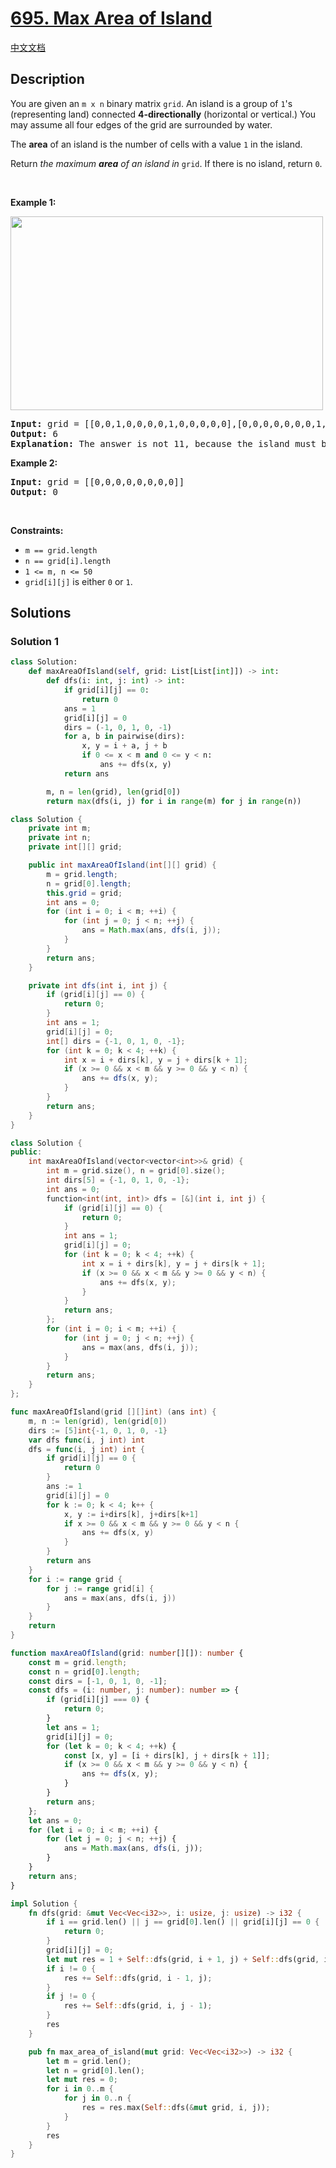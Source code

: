 # [695. Max Area of Island](https://leetcode.com/problems/max-area-of-island)

[中文文档](./solution/0600-0699/0695.Max%20Area%20of%20Island/README.md)

<!-- tags:Depth-First Search,Breadth-First Search,Union Find,Array,Matrix -->

## Description

<p>You are given an <code>m x n</code> binary matrix <code>grid</code>. An island is a group of <code>1</code>&#39;s (representing land) connected <strong>4-directionally</strong> (horizontal or vertical.) You may assume all four edges of the grid are surrounded by water.</p>

<p>The <strong>area</strong> of an island is the number of cells with a value <code>1</code> in the island.</p>

<p>Return <em>the maximum <strong>area</strong> of an island in </em><code>grid</code>. If there is no island, return <code>0</code>.</p>

<p>&nbsp;</p>
<p><strong class="example">Example 1:</strong></p>
<img alt="" src="./images/maxarea1-grid.jpg" style="width: 500px; height: 310px;" />
<pre>
<strong>Input:</strong> grid = [[0,0,1,0,0,0,0,1,0,0,0,0,0],[0,0,0,0,0,0,0,1,1,1,0,0,0],[0,1,1,0,1,0,0,0,0,0,0,0,0],[0,1,0,0,1,1,0,0,1,0,1,0,0],[0,1,0,0,1,1,0,0,1,1,1,0,0],[0,0,0,0,0,0,0,0,0,0,1,0,0],[0,0,0,0,0,0,0,1,1,1,0,0,0],[0,0,0,0,0,0,0,1,1,0,0,0,0]]
<strong>Output:</strong> 6
<strong>Explanation:</strong> The answer is not 11, because the island must be connected 4-directionally.
</pre>

<p><strong class="example">Example 2:</strong></p>

<pre>
<strong>Input:</strong> grid = [[0,0,0,0,0,0,0,0]]
<strong>Output:</strong> 0
</pre>

<p>&nbsp;</p>
<p><strong>Constraints:</strong></p>

<ul>
	<li><code>m == grid.length</code></li>
	<li><code>n == grid[i].length</code></li>
	<li><code>1 &lt;= m, n &lt;= 50</code></li>
	<li><code>grid[i][j]</code> is either <code>0</code> or <code>1</code>.</li>
</ul>

## Solutions

### Solution 1

<!-- tabs:start -->

```python
class Solution:
    def maxAreaOfIsland(self, grid: List[List[int]]) -> int:
        def dfs(i: int, j: int) -> int:
            if grid[i][j] == 0:
                return 0
            ans = 1
            grid[i][j] = 0
            dirs = (-1, 0, 1, 0, -1)
            for a, b in pairwise(dirs):
                x, y = i + a, j + b
                if 0 <= x < m and 0 <= y < n:
                    ans += dfs(x, y)
            return ans

        m, n = len(grid), len(grid[0])
        return max(dfs(i, j) for i in range(m) for j in range(n))
```

```java
class Solution {
    private int m;
    private int n;
    private int[][] grid;

    public int maxAreaOfIsland(int[][] grid) {
        m = grid.length;
        n = grid[0].length;
        this.grid = grid;
        int ans = 0;
        for (int i = 0; i < m; ++i) {
            for (int j = 0; j < n; ++j) {
                ans = Math.max(ans, dfs(i, j));
            }
        }
        return ans;
    }

    private int dfs(int i, int j) {
        if (grid[i][j] == 0) {
            return 0;
        }
        int ans = 1;
        grid[i][j] = 0;
        int[] dirs = {-1, 0, 1, 0, -1};
        for (int k = 0; k < 4; ++k) {
            int x = i + dirs[k], y = j + dirs[k + 1];
            if (x >= 0 && x < m && y >= 0 && y < n) {
                ans += dfs(x, y);
            }
        }
        return ans;
    }
}
```

```cpp
class Solution {
public:
    int maxAreaOfIsland(vector<vector<int>>& grid) {
        int m = grid.size(), n = grid[0].size();
        int dirs[5] = {-1, 0, 1, 0, -1};
        int ans = 0;
        function<int(int, int)> dfs = [&](int i, int j) {
            if (grid[i][j] == 0) {
                return 0;
            }
            int ans = 1;
            grid[i][j] = 0;
            for (int k = 0; k < 4; ++k) {
                int x = i + dirs[k], y = j + dirs[k + 1];
                if (x >= 0 && x < m && y >= 0 && y < n) {
                    ans += dfs(x, y);
                }
            }
            return ans;
        };
        for (int i = 0; i < m; ++i) {
            for (int j = 0; j < n; ++j) {
                ans = max(ans, dfs(i, j));
            }
        }
        return ans;
    }
};
```

```go
func maxAreaOfIsland(grid [][]int) (ans int) {
	m, n := len(grid), len(grid[0])
	dirs := [5]int{-1, 0, 1, 0, -1}
	var dfs func(i, j int) int
	dfs = func(i, j int) int {
		if grid[i][j] == 0 {
			return 0
		}
		ans := 1
		grid[i][j] = 0
		for k := 0; k < 4; k++ {
			x, y := i+dirs[k], j+dirs[k+1]
			if x >= 0 && x < m && y >= 0 && y < n {
				ans += dfs(x, y)
			}
		}
		return ans
	}
	for i := range grid {
		for j := range grid[i] {
			ans = max(ans, dfs(i, j))
		}
	}
	return
}
```

```ts
function maxAreaOfIsland(grid: number[][]): number {
    const m = grid.length;
    const n = grid[0].length;
    const dirs = [-1, 0, 1, 0, -1];
    const dfs = (i: number, j: number): number => {
        if (grid[i][j] === 0) {
            return 0;
        }
        let ans = 1;
        grid[i][j] = 0;
        for (let k = 0; k < 4; ++k) {
            const [x, y] = [i + dirs[k], j + dirs[k + 1]];
            if (x >= 0 && x < m && y >= 0 && y < n) {
                ans += dfs(x, y);
            }
        }
        return ans;
    };
    let ans = 0;
    for (let i = 0; i < m; ++i) {
        for (let j = 0; j < n; ++j) {
            ans = Math.max(ans, dfs(i, j));
        }
    }
    return ans;
}
```

```rust
impl Solution {
    fn dfs(grid: &mut Vec<Vec<i32>>, i: usize, j: usize) -> i32 {
        if i == grid.len() || j == grid[0].len() || grid[i][j] == 0 {
            return 0;
        }
        grid[i][j] = 0;
        let mut res = 1 + Self::dfs(grid, i + 1, j) + Self::dfs(grid, i, j + 1);
        if i != 0 {
            res += Self::dfs(grid, i - 1, j);
        }
        if j != 0 {
            res += Self::dfs(grid, i, j - 1);
        }
        res
    }

    pub fn max_area_of_island(mut grid: Vec<Vec<i32>>) -> i32 {
        let m = grid.len();
        let n = grid[0].len();
        let mut res = 0;
        for i in 0..m {
            for j in 0..n {
                res = res.max(Self::dfs(&mut grid, i, j));
            }
        }
        res
    }
}
```

<!-- tabs:end -->

<!-- end -->
